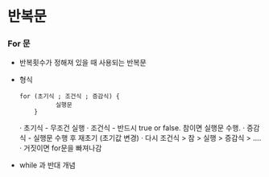 # 반복문

### For 문 
- 반복횟수가 정해져 있을 때 사용되는 반복문 
- 형식 

      for (초기식 ; 조건식 ; 증감식) {
		    	실행문				
		  }
        
	· 초기식 - 무조건 실행
	· 조건식 - 반드시 true or false. 참이면 실행문 수행. 
	· 증감식 - 실행문 수행 후 재초기 (초기값 변경)
	· 다시 조건식 > 참 > 실행 > 증감식 > .... 
	· 거짓이면 for문을 빠져나감 
  
- while 과 반대 개념  
